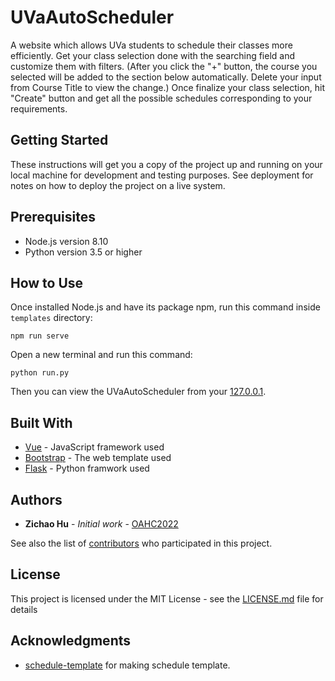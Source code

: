 # UVaAutoScheduler

A website which allows UVa students to schedule their classes more efficiently. Get your class selection done with the searching field and customize them with filters. (After you click the "+" button, the course you selected will be added to the section below automatically. Delete your input from Course Title to view the change.) Once finalize your class selection, hit "Create" button and get all the possible schedules corresponding to your requirements.

## Getting Started

These instructions will get you a copy of the project up and running on your local machine for development and testing purposes. See deployment for notes on how to deploy the project on a live system.

## Prerequisites

* Node.js version 8.10
* Python version 3.5 or higher

## How to Use

Once installed Node.js and have its package npm, run this command inside  ```templates``` directory:

```
npm run serve
```

Open a new terminal and run this command:
```
python run.py
```

Then you can view the UVaAutoScheduler from your [127.0.0.1](http://127.0.0.1:8080/).

## Built With

* [Vue](https://cn.vuejs.org/index.html) - JavaScript framework used
* [Bootstrap](https://getbootstrap.com/) - The web template used
* [Flask](http://flask.pocoo.org/) - Python framwork used

## Authors

* **Zichao Hu** - *Initial work* - [OAHC2022](https://github.com/OAHC2022)

See also the list of [contributors](https://github.com/OAHC2022/UVaAutoScheduler/graphs/contributors) who participated in this project.

## License

This project is licensed under the MIT License - see the [LICENSE.md](LICENSE.md) file for details

## Acknowledgments

* [schedule-template](https://github.com/CodyHouse/schedule-template) for making schedule template.

